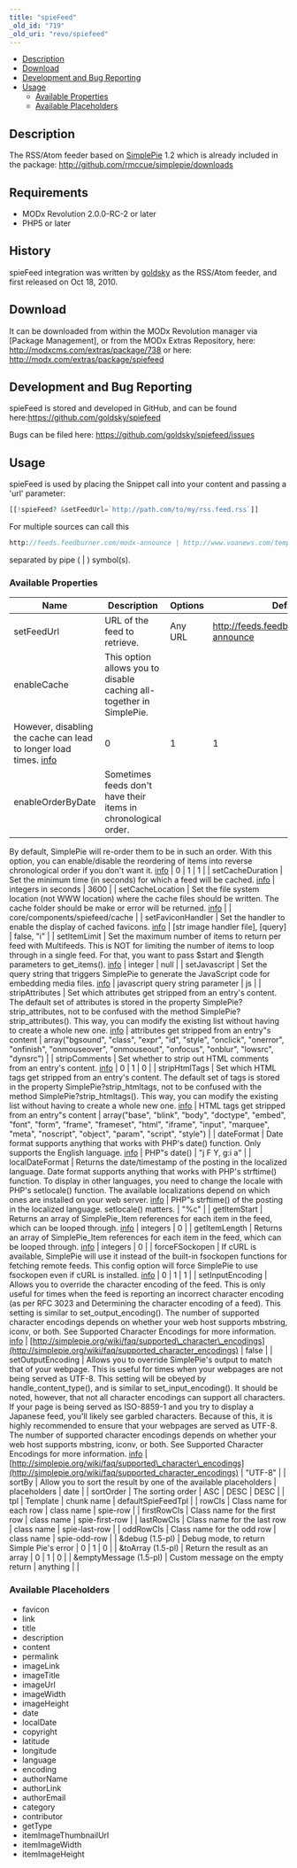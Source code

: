 ```yaml
---
title: "spieFeed"
_old_id: "719"
_old_uri: "revo/spiefeed"
---
```


- [Description](#spieFeed-Description)
- [Download](#spieFeed-Download)
- [Development and Bug Reporting](#spieFeed-DevelopmentandBugReporting)
- [Usage](#spieFeed-Usage)
  - [Available Properties](#spieFeed-AvailableProperties)
  - [Available Placeholders](#spieFeed-AvailablePlaceholders)



## Description

The RSS/Atom feeder based on [SimplePie](http://simplepie.org/) 1.2 which is already included in the package: <http://github.com/rmccue/simplepie/downloads>

## Requirements 


- MODx Revolution 2.0.0-RC-2 or later
- PHP5 or later

## History 


spieFeed integration was written by [goldsky](/display/~goldsky) as the RSS/Atom feeder, and first released on Oct 18, 2010.

## Download

It can be downloaded from within the MODx Revolution manager via \[Package Management\], or from the MODx Extras Repository, here: <http://modxcms.com/extras/package/738> or here: <http://modx.com/extras/package/spiefeed>

## Development and Bug Reporting

spieFeed is stored and developed in GitHub, and can be found here:<https://github.com/goldsky/spiefeed>

Bugs can be filed here: <https://github.com/goldsky/spiefeed/issues>

## Usage

spieFeed is used by placing the Snippet call into your content and passing a 'url' parameter:

``` php 
[[!spieFeed? &setFeedUrl=`http://path.com/to/my/rss.feed.rss`]]
```

For multiple sources can call this

``` php 
http://feeds.feedburner.com/modx-announce | http://www.voanews.com/templates/Articles.rss?sectionPath=/russian/news
```

separated by pipe ( | ) symbol(s).

### Available Properties

| Name | Description | Options | Default |
|------|-------------|---------|---------|
| setFeedUrl | URL of the feed to retrieve. | Any URL | <http://feeds.feedburner.com/modx-announce> | <http://www.voanews.com/templates/Articles.rss?sectionPath=/russian/news> |
| enableCache | This option allows you to disable caching all-together in SimplePie. 
However, disabling the cache can lead to longer load times. [info](http://simplepie.org/wiki/reference/simplepie/enable_cache) | 0 | 1 | 1 |
| enableOrderByDate | Sometimes feeds don't have their items in chronological order. 
By default, SimplePie will re-order them to be in such an order. 
With this option, you can enable/disable the reordering of items into reverse chronological order if you don't want it. [info](http://simplepie.org/wiki/reference/simplepie/enable_order_by_date) | 0 | 1 | 1 |
| setCacheDuration | Set the minimum time (in seconds) for which a feed will be cached. [info](http://simplepie.org/wiki/reference/simplepie/set_cache_duration) | integers in seconds | 3600 |
| setCacheLocation | Set the file system location (not WWW location) where the cache files should be written. The cache folder should be make or error will be returned. [info](http://simplepie.org/wiki/reference/simplepie/set_cache_location) |  | core/components/spiefeed/cache |
| setFaviconHandler | Set the handler to enable the display of cached favicons. [info](http://simplepie.org/wiki/reference/simplepie/set_favicon_handler) | \[str image handler file\], \[query\] | false, "i" |
| setItemLimit | Set the maximum number of items to return per feed with Multifeeds. 
This is NOT for limiting the number of items to loop through in a single feed. 
For that, you want to pass $start and $length parameters to get\_items(). [info](http://simplepie.org/wiki/reference/simplepie/set_item_limit) | integer | null |
| setJavascript | Set the query string that triggers SimplePie to generate the JavaScript code for embedding media files. [info](http://simplepie.org/wiki/reference/simplepie/set_javascript) | javascript query string parameter | js |
| stripAttributes | Set which attributes get stripped from an entry's content. 
The default set of attributes is stored in the property SimplePie?strip\_attributes, not to be confused with the method SimplePie?strip\_attributes(). 
This way, you can modify the existing list without having to create a whole new one. [info](http://simplepie.org/wiki/reference/simplepie/strip_attributes) | attributes get stripped from an entry"s content | array("bgsound", "class", "expr", "id", "style", "onclick", "onerror", "onfinish", "onmouseover", "onmouseout", "onfocus", "onblur", "lowsrc", "dynsrc") |
| stripComments | Set whether to strip out HTML comments from an entry's content. [info](http://simplepie.org/wiki/reference/simplepie/strip_comments) | 0 | 1 | 0 |
| stripHtmlTags | Set which HTML tags get stripped from an entry's content. 
The default set of tags is stored in the property SimplePie?strip\_htmltags, not to be confused with the method SimplePie?strip\_htmltags(). 
This way, you can modify the existing list without having to create a whole new one. [info](http://simplepie.org/wiki/reference/simplepie/strip_htmltags) | HTML tags get stripped from an entry"s content | array("base", "blink", "body", "doctype", "embed", "font", "form", "frame", "frameset", "html", "iframe", "input", "marquee", "meta", "noscript", "object", "param", "script", "style") |
| dateFormat | Date format supports anything that works with PHP's date() function. Only supports the English language. [info](http://simplepie.org/wiki/reference/simplepie_item/get_date) | PHP"s date() | "j F Y, g:i a" |
| localDateFormat | Returns the date/timestamp of the posting in the localized language. Date format supports anything that works with PHP's strftime() function. To display in other languages, you need to change the locale with PHP's setlocale() function. The available localizations depend on which ones are installed on your web server. [info](http://simplepie.org/wiki/reference/simplepie_item/get_local_date) | PHP"s strftime() of the posting in the localized language. setlocale() matters. | "%c" |
| getItemStart | Returns an array of SimplePie\_Item references for each item in the feed, which can be looped through. [info](http://simplepie.org/wiki/reference/simplepie/get_items) | integers | 0 |
| getItemLength | Returns an array of SimplePie\_Item references for each item in the feed, which can be looped through. [info](http://simplepie.org/wiki/reference/simplepie/get_items) | integers | 0 |
| forceFSockopen | If cURL is available, SimplePie will use it instead of the built-in fsockopen functions for fetching remote feeds. This config option will force SimplePie to use fsockopen even if cURL is installed. [info](http://simplepie.org/wiki/reference/simplepie/force_fsockopen) | 0 | 1 | 1 |
| setInputEncoding | Allows you to override the character encoding of the feed. 
This is only useful for times when the feed is reporting an incorrect character encoding (as per RFC 3023 and Determining the character encoding of a feed). 
This setting is similar to set\_output\_encoding(). 
The number of supported character encodings depends on whether your web host supports mbstring, iconv, or both. See Supported Character Encodings for more information. [info](http://simplepie.org/wiki/reference/simplepie/set_input_encoding) | [http://simplepie.org/wiki/faq/supported\_character\_encodings](http://simplepie.org/wiki/faq/supported_character_encodings) | false |
| setOutputEncoding | Allows you to override SimplePie's output to match that of your webpage. 
This is useful for times when your webpages are not being served as UTF-8. 
This setting will be obeyed by handle\_content\_type(), and is similar to set\_input\_encoding(). 
It should be noted, however, that not all character encodings can support all characters. 
If your page is being served as ISO-8859-1 and you try to display a Japanese feed, you'll likely see garbled characters. Because of this, it is highly recommended to ensure that your webpages are served as UTF-8. 
The number of supported character encodings depends on whether your web host supports mbstring, iconv, or both. See Supported Character Encodings for more information. [info](http://simplepie.org/wiki/reference/simplepie/set_output_encoding) | [http://simplepie.org/wiki/faq/supported\_character\_encodings](http://simplepie.org/wiki/faq/supported_character_encodings) | "UTF-8" |
| sortBy | Allow you to sort the result by one of the available placeholders | placeholders | date |
| sortOrder | The sorting order | ASC | DESC | DESC |
| tpl | Template | chunk name | defaultSpieFeedTpl |
| rowCls | Class name for each row | class name | spie-row |
| firstRowCls | Class name for the first row | class name | spie-first-row |
| lastRowCls | Class name for the last row | class name | spie-last-row |
| oddRowCls | Class name for the odd row | class name | spie-odd-row |
| &debug (1.5-pl) | Debug mode, to return Simple Pie's error | 0 | 1 | 0 |
| &toArray (1.5-pl) | Return the result as an array | 0 | 1 | 0 |
| &emptyMessage (1.5-pl) | Custom message on the empty return | anything |  |

### Available Placeholders

- favicon
- link
- title
- description
- content
- permalink
- imageLink
- imageTitle
- imageUrl
- imageWidth
- imageHeight
- date
- localDate
- copyright
- latitude
- longitude
- language
- encoding
- authorName
- authorLink
- authorEmail
- category
- contributor
- getType
- itemImageThumbnailUrl
- itemImageWidth
- itemImageHeight